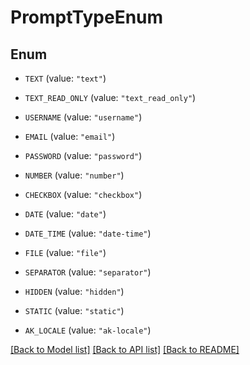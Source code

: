 # PromptTypeEnum

## Enum


* `TEXT` (value: `"text"`)

* `TEXT_READ_ONLY` (value: `"text_read_only"`)

* `USERNAME` (value: `"username"`)

* `EMAIL` (value: `"email"`)

* `PASSWORD` (value: `"password"`)

* `NUMBER` (value: `"number"`)

* `CHECKBOX` (value: `"checkbox"`)

* `DATE` (value: `"date"`)

* `DATE_TIME` (value: `"date-time"`)

* `FILE` (value: `"file"`)

* `SEPARATOR` (value: `"separator"`)

* `HIDDEN` (value: `"hidden"`)

* `STATIC` (value: `"static"`)

* `AK_LOCALE` (value: `"ak-locale"`)


[[Back to Model list]](../README.md#documentation-for-models) [[Back to API list]](../README.md#documentation-for-api-endpoints) [[Back to README]](../README.md)


